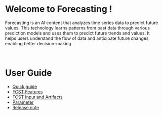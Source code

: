 # Welcome to Forecasting !

Forecasting is an AI content that analyzes time series data to predict future values. This technology learns patterns from past data through various prediction models and uses them to predict future trends and values. It helps users understand the flow of data and anticipate future changes, enabling better decision-making.

<BR/>

# User Guide
- [Quick guide](https://mellerikat.com/user_guide/data_scientist_guide/ai_contents/fcst/)
- [FCST Features](https://mellerikat.com/user_guide/data_scientist_guide/ai_contents/fcst/features)
- [FCST Input and Artifacts](https://mellerikat.com/user_guide/data_scientist_guide/ai_contents/fcst/data)
- [Parameter](https://mellerikat.com/user_guide/data_scientist_guide/ai_contents/fcst/parameter)
- [Release note](https://mellerikat.com/user_guide/data_scientist_guide/ai_contents/fcst/release)
